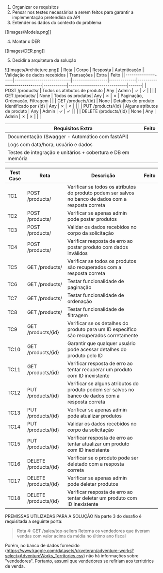 1. Organizar os requisitos
2. Pensar nos testes necessários a serem feitos para garantir a implementação pretendida da API
3. Entender os dados do contexto do problema 

[[Images/Models.png]]

4. Montar o DER

[[Images/DER.png]]

5. Decidir a arquitetura da solução

![[Images/Architeture.png]]
| Rota               | Corpo                       | Resposta         | Autenticação | Validação de dados recebidos | Transações | Extra                        | Feito |
|--------------------|-----------------------------|------------------|--------------|-----------------------------|------------|------------------------------|-------|
| POST /products/    | Todos os atributos de produto | Any              | Admin        | ✓                           | ✓          |                              |       |
| GET /products/     | None                        | Todos os produtos| Any          | ✗                           | ✗          | Paginação, Ordenação, Filtragem |       |
| GET /products/{id} | None                        | Detalhes do produto identificado por {id} | Any | ✗           | ✗          |                              |       |
| PUT /products/{id} | Alguns atributos de produto | Any              | Admin        | ✓                           | ✓          |                              |       |
| DELETE /products/{id} | None                    | Any              | Admin        | ✗                           | ✗          |                              |       |


| Requisitos Extra              | Feito |
|-------------------------------|-------|
| Documentação (Swagger - Automático com fastAPI) |       |
| Logs com data/hora, usuário e dados | |
| Testes de integração e unitários + cobertura e DB em memória | |


| Test Case | Rota                  | Descrição                                                                                      | Feito |
|-----------|-----------------------|------------------------------------------------------------------------------------------------|-------|
| TC1       | POST /products/       | Verificar se todos os atributos do produto podem ser salvos no banco de dados com a resposta correta |       |
| TC2       | POST /products/       | Verificar se apenas admin pode postar produtos                                                 |       |
| TC3       | POST /products/       | Validar os dados recebidos no corpo da solicitação                                             |       |
| TC4       | POST /products/       | Verificar resposta de erro ao postar produto com dados inválidos                               |       |
| TC5       | GET /products/        | Verificar se todos os produtos são recuperados com a resposta correta                          |       |
| TC6       | GET /products/        | Testar funcionalidade de paginação                                                             |       |
| TC7       | GET /products/        | Testar funcionalidade de ordenação                                                             |       |
| TC8       | GET /products/        | Testar funcionalidade de filtragem                                                             |       |
| TC9       | GET /products/{id}    | Verificar se os detalhes do produto para um ID específico são recuperados corretamente         |       |
| TC10      | GET /products/{id}    | Garantir que qualquer usuário pode acessar detalhes do produto pelo ID                         |       |
| TC11      | GET /products/{id}    | Verificar resposta de erro ao tentar recuperar um produto com ID inexistente                   |       |
| TC12      | PUT /products/{id}    | Verificar se alguns atributos do produto podem ser salvos no banco de dados com a resposta correta |       |
| TC13      | PUT /products/{id}    | Verificar se apenas admin pode atualizar produtos                                              |       |
| TC14      | PUT /products/{id}    | Validar os dados recebidos no corpo da solicitação                                             |       |
| TC15      | PUT /products/{id}    | Verificar resposta de erro ao tentar atualizar um produto com ID inexistente                   |       |
| TC16      | DELETE /products/{id} | Verificar se o produto pode ser deletado com a resposta correta                                |       |
| TC17      | DELETE /products/{id} | Verificar se apenas admin pode deletar produtos                                                |       |
| TC18      | DELETE /products/{id} | Verificar resposta de erro ao tentar deletar um produto com ID inexistente                     |       |


PREMISSAS UTILIZADAS PARA A SOLUÇÃO
Na parte 3 do desafio é requisitada a seguinte porta:

> Rota 4: GET /sales/top-sellers
> Retorna os vendedores que tiveram vendas com valor acima da média no último ano fiscal

Porém, no banco de dados fornecido (https://www.kaggle.com/datasets/ukveteran/adventure-works?select=AdventureWorks_Territories.csv) não há informações sobre "vendedores". Portanto, assumi que vendedores se refiriam aos territórios de venda.